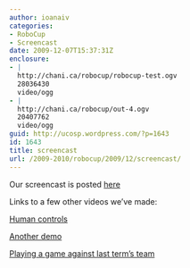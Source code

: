 ```yaml
---
author: ioanaiv
categories:
- RoboCup
- Screencast
date: 2009-12-07T15:37:31Z
enclosure:
- |
  http://chani.ca/robocup/robocup-test.ogv
  28036430
  video/ogg
- |
  http://chani.ca/robocup/out-4.ogv
  20407762
  video/ogg
guid: http://ucosp.wordpress.com/?p=1643
id: 1643
title: screencast
url: /2009-2010/robocup/2009/12/screencast/
---
```


Our screencast is posted [here](http://www.youtube.com/watch?v=QDkb3_rYbnY)

Links to a few other videos we&#8217;ve made:

[Human controls](http://www.youtube.com/watch?v=YWxeflrym4M)

[Another demo](http://chani.ca/robocup/robocup-test.ogv)

[Playing a game against last term&#8217;s team](http://chani.ca/robocup/out-4.ogv)